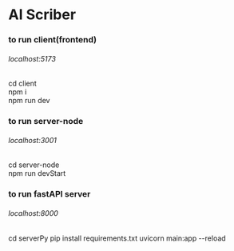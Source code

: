 # AI Scriber


### to run client(frontend)
###### localhost:5173
cd client <br />
npm i <br />
npm run dev


###  to run server-node
###### localhost:3001
cd server-node <br />
npm run devStart <br />


### to run fastAPI server

###### localhost:8000
cd serverPy
pip install requirements.txt
uvicorn main:app --reload